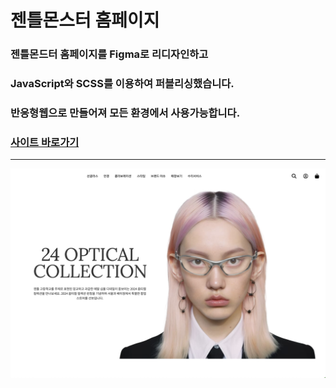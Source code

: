 # 젠틀몬스터 홈페이지

### 젠틀몬드터 홈페이지를 Figma로 리디자인하고 
### JavaScript와 SCSS를 이용하여 퍼블리싱했습니다. 
### 반응형웹으로 만들어져 모든 환경에서 사용가능합니다.

### [사이트 바로가기](https://tjghwns93.github.io/gentlemonster/)

----

![portfolio](https://github.com/tjghwns93/images/blob/main/gentlemonster.png?raw=true)

